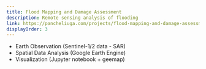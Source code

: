 ```yaml
---
title: Flood Mapping and Damage Assessment
description: Remote sensing analysis of flooding
link: https://pancheliuga.com/projects/flood-mapping-and-damage-assessment
displayOrder: 3
---
```


- Earth Observation (Sentinel-1/2 data - SAR)
- Spatial Data Analysis (Google Earth Engine)
- Visualization (Jupyter notebook + geemap)